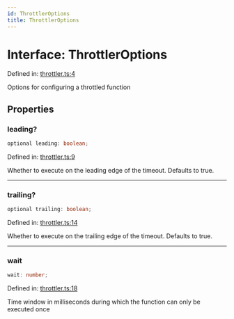 ```yaml
---
id: ThrottlerOptions
title: ThrottlerOptions
---
```


<!-- DO NOT EDIT: this page is autogenerated from the type comments -->

# Interface: ThrottlerOptions

Defined in: [throttler.ts:4](https://github.com/TanStack/bouncer/blob/main/packages/pacer/src/throttler.ts#L4)

Options for configuring a throttled function

## Properties

### leading?

```ts
optional leading: boolean;
```

Defined in: [throttler.ts:9](https://github.com/TanStack/bouncer/blob/main/packages/pacer/src/throttler.ts#L9)

Whether to execute on the leading edge of the timeout.
Defaults to true.

***

### trailing?

```ts
optional trailing: boolean;
```

Defined in: [throttler.ts:14](https://github.com/TanStack/bouncer/blob/main/packages/pacer/src/throttler.ts#L14)

Whether to execute on the trailing edge of the timeout.
Defaults to true.

***

### wait

```ts
wait: number;
```

Defined in: [throttler.ts:18](https://github.com/TanStack/bouncer/blob/main/packages/pacer/src/throttler.ts#L18)

Time window in milliseconds during which the function can only be executed once
